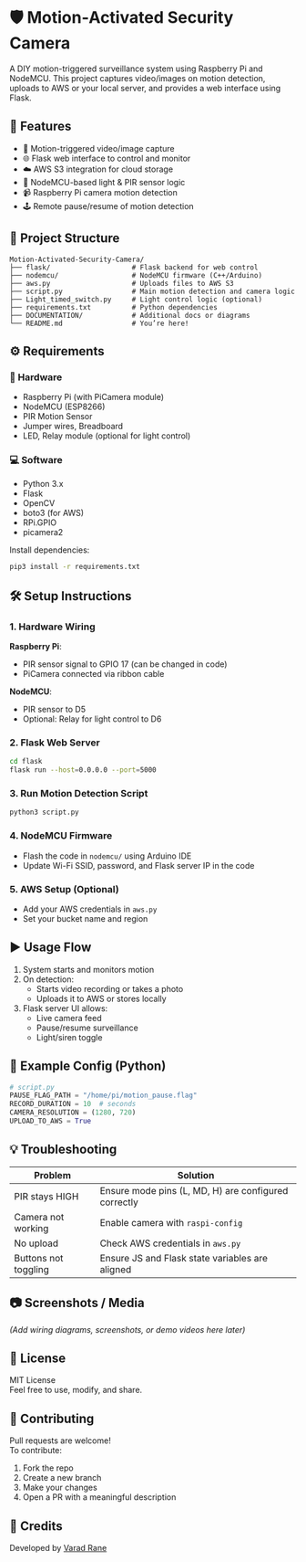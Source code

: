 # 🛡️ Motion‑Activated Security Camera

A DIY motion-triggered surveillance system using Raspberry Pi and NodeMCU. This project captures video/images on motion detection, uploads to AWS or your local server, and provides a web interface using Flask.

## 🚀 Features
- 🎥 Motion-triggered video/image capture
- 🌐 Flask web interface to control and monitor
- ☁️ AWS S3 integration for cloud storage
- 🔌 NodeMCU-based light & PIR sensor logic
- 📹 Raspberry Pi camera motion detection
- 🕹️ Remote pause/resume of motion detection

## 📁 Project Structure
```
Motion-Activated-Security-Camera/
├── flask/                    # Flask backend for web control
├── nodemcu/                  # NodeMCU firmware (C++/Arduino)
├── aws.py                    # Uploads files to AWS S3
├── script.py                 # Main motion detection and camera logic
├── Light_timed_switch.py     # Light control logic (optional)
├── requirements.txt          # Python dependencies
├── DOCUMENTATION/            # Additional docs or diagrams
└── README.md                 # You’re here!
```

## ⚙️ Requirements

### 🔧 Hardware
- Raspberry Pi (with PiCamera module)
- NodeMCU (ESP8266)
- PIR Motion Sensor
- Jumper wires, Breadboard
- LED, Relay module (optional for light control)

### 💻 Software
- Python 3.x
- Flask
- OpenCV
- boto3 (for AWS)
- RPi.GPIO
- picamera2

Install dependencies:
```bash
pip3 install -r requirements.txt
```

## 🛠️ Setup Instructions

### 1. Hardware Wiring

**Raspberry Pi**:
- PIR sensor signal to GPIO 17 (can be changed in code)
- PiCamera connected via ribbon cable

**NodeMCU**:
- PIR sensor to D5
- Optional: Relay for light control to D6

### 2. Flask Web Server
```bash
cd flask
flask run --host=0.0.0.0 --port=5000
```

### 3. Run Motion Detection Script
```bash
python3 script.py
```

### 4. NodeMCU Firmware
- Flash the code in `nodemcu/` using Arduino IDE
- Update Wi-Fi SSID, password, and Flask server IP in the code

### 5. AWS Setup (Optional)
- Add your AWS credentials in `aws.py`
- Set your bucket name and region

## ▶️ Usage Flow

1. System starts and monitors motion  
2. On detection:
   - Starts video recording or takes a photo
   - Uploads it to AWS or stores locally  
3. Flask server UI allows:
   - Live camera feed  
   - Pause/resume surveillance  
   - Light/siren toggle  

## 🧪 Example Config (Python)
```python
# script.py
PAUSE_FLAG_PATH = "/home/pi/motion_pause.flag"
RECORD_DURATION = 10  # seconds
CAMERA_RESOLUTION = (1280, 720)
UPLOAD_TO_AWS = True
```

## 💡 Troubleshooting

| Problem              | Solution                                                |
|----------------------|---------------------------------------------------------|
| PIR stays HIGH       | Ensure mode pins (L, MD, H) are configured correctly    |
| Camera not working   | Enable camera with `raspi-config`                       |
| No upload            | Check AWS credentials in `aws.py`                       |
| Buttons not toggling | Ensure JS and Flask state variables are aligned         |

## 📷 Screenshots / Media
*(Add wiring diagrams, screenshots, or demo videos here later)*

## 📜 License
MIT License  
Feel free to use, modify, and share.

## 🤝 Contributing

Pull requests are welcome!  
To contribute:

1. Fork the repo  
2. Create a new branch  
3. Make your changes  
4. Open a PR with a meaningful description

## 🙌 Credits
Developed by [Varad Rane](https://github.com/VaradRane12)
